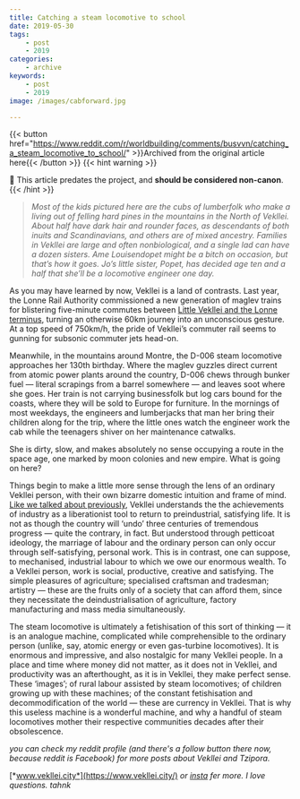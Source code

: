 ```yaml
---
title: Catching a steam locomotive to school
date: 2019-05-30
tags:
    - post
    - 2019
categories:
    - archive
keywords:
    - post
    - 2019
image: /images/cabforward.jpg

---
```

{{< button href="https://www.reddit.com/r/worldbuilding/comments/busvvn/catching_a_steam_locomotive_to_school/" >}}Archived from the original article here{{< /button >}}
{{< hint warning >}}

🌺 This article predates the project, and **should be considered non-canon**.
{{< /hint >}}

>*Most of the kids pictured here are the cubs of lumberfolk who make a living out of felling hard pines in the mountains in the North of Vekllei. About half have dark hair and rounder faces, as descendants of both inuits and Scandinavians, and others are of mixed ancestry. Families in Vekllei are large and often nonbiological, and a single lad can have a dozen sisters. Ame Louisendopet might be a bitch on occasion, but that’s how it goes. Jo’s little sister, Popet, has decided age ten and a half that she’ll be a locomotive engineer one day.*

As you may have learned by now, Vekllei is a land of contrasts. Last year, the Lonne Rail Authority commissioned a new generation of maglev trains for blistering five-minute commutes between [Little Vekllei and the Lonne terminus](https://i1.wp.com/vekllei.city/wp-content/uploads/2018/11/img_0555.png?ssl=1), turning an otherwise 60km journey into an unconscious gesture. At a top speed of 750km/h, the pride of Vekllei’s commuter rail seems to gunning for subsonic commuter jets head-on.

Meanwhile, in the mountains around Montre, the D-006 steam locomotive approaches her 130th birthday. Where the maglev guzzles direct current from atomic power plants around the country, D-006 chews through bunker fuel — literal scrapings from a barrel somewhere — and leaves soot where she goes. Her train is not carrying businessfolk but log cars bound for the coasts, where they will be sold to Europe for furniture. In the mornings of most weekdays, the engineers and lumberjacks that man her bring their children along for the trip, where the little ones watch the engineer work the cab while the teenagers shiver on her maintenance catwalks.

She is dirty, slow, and makes absolutely no sense occupying a route in the space age, one marked by moon colonies and new empire. What is going on here?

Things begin to make a little more sense through the lens of an ordinary Vekllei person, with their own bizarre domestic intuition and frame of mind. [Like we talked about previously](https://www.reddit.com/r/worldbuilding/comments/blqcwl/utopia_the_participatory_economy_of_vekllei/), Vekllei understands the the achievements of industry as a liberationist tool to return to preindustrial, satisfying life. It is not as though the country will ‘undo’ three centuries of tremendous progress — quite the contrary, in fact. But understood through petticoat ideology, the marriage of labour and the ordinary person can only occur through self-satisfying, personal work. This is in contrast, one can suppose, to mechanised, industrial labour to which we owe our enormous wealth. To a Vekllei person, work is social, productive, creative and satisfying. The simple pleasures of agriculture; specialised craftsman and tradesman; artistry — these are the fruits only of a society that can afford them, since they necessitate the deindustrialisation of agriculture, factory manufacturing and mass media simultaneously.

The steam locomotive is ultimately a fetishisation of this sort of thinking — it is an analogue machine, complicated while comprehensible to the ordinary person (unlike, say, atomic energy or even gas-turbine locomotives). It is enormous and impressive, and also nostalgic for many Vekllei people. In a place and time where money did not matter, as it does not in Vekllei, and productivity was an afterthought, as it is in Vekllei, they make perfect sense. These ‘images’; of rural labour assisted by steam locomotives; of children growing up with these machines; of the constant fetishisation and decommodification of the world — these are currency in Vekllei. That is why this useless machine is a wonderful machine, and why a handful of steam locomotives mother their respective communities decades after their obsolescence.

*you can check my reddit profile (and there's a follow button there now, because reddit is Facebook) for more posts about Vekllei and Tzipora.*

[*www.vekllei.city*](https://www.vekllei.city/)  *or* [*insta*](https://www.instagram.com/melon.kony/) *fer more. I love questions. tahnk*
